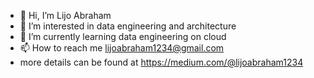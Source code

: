 - 👋 Hi, I’m Lijo Abraham
- 👀 I’m interested in data engineering and architecture
- 🌱 I’m currently learning data engineering on cloud
- 📫 How to reach me lijoabraham1234@gmail.com
- more details can be found at https://medium.com/@lijoabraham1234

<!---
lijoabraham/lijoabraham is a ✨ special ✨ repository because its `README.md` (this file) appears on your GitHub profile.
You can click the Preview link to take a look at your changes.
--->
